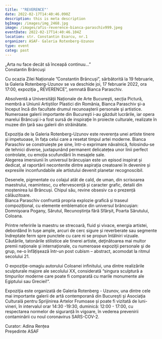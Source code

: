 ```yaml
---
title: '"REVERENCE"'
date: 2022-02-17T14:40:46.090Z
description: this is meta description
bgImage: /images/img_2468.jpg
image: /images/afis-reverence-bianca-paraschiv999.jpeg
eventDate: 2022-02-17T14:40:46.104Z
location: str. Constantin Esarcu, nr.1
organizer: ASAF- Galeria Rotenberg-Uzunov
type: event
categ: past
---
```

„Arta nu face decât să înceapă continuu...”\
Constantin Brâncuşi



Cu ocazia Zilei Naționale ”Constantin Brâncuși”, sărbătorită la 19 februarie, la Galeria Rotenberg-Uzunov se va deschide joi, 17 februarie 2022, ora 17:00, expoziţia „ REVERENCE”, semnată Bianca Paraschiv.

Absolventă a Universităţii Naționale de Arte Bucureşti, secția Pictură, membră a Uniunii Artiștilor Plastici din România, Bianca Paraschiv şi-a început încă din facultate drumul recunoaşterii personale şi artistice. Numeroase galerii importante din Bucureşti i-au găzduit lucrările, iar opera marelui Brâncuşi i-a fost sursă de inspiraţie în proiecte culturale, realizate în muzee din ţară sau galerii din străinătate.

Expoziția de la Galeria Rotenberg-Uzunov este reverența unei artiste tinere și impetuoase, în fața celui care a resetat timpul artei moderne. Bianca Paraschiv se construiește pe sine, într-o exprimare năvalnică, folosindu-se de tehnici diverse, juxtapunând permanent delicatețea unor linii perfect controlate, cu emoția scufundării în mesajele sale.\
Alegerea imersiunii în universul brâncușian este un episod inspirat și dedicat, al raportării necontenite dintre aspirația creatoarei în devenire și expresiile inconfundabile ale artistului devenit planetar recognoscibil.

Desenele, pigmentate cu colajul atât de cald, de uman, din scrisoarea maestrului, reamintesc, cu efervescență și caracter grafic, detalii din moștenirea lui Brâncuși. Chipul său, revine obsesiv ca o prezență călăuzitoare.\
Bianca Paraschiv confruntă propria explozie grafică și traseul compozițional, cu elemente emblematice din universul brâncuşian: Domnişoara Pogany, Sărutul, Recunoștința fără Sfârșit, Poarta Sărutului, Coloana.

Printre referirile la maestru se strecoară, fluid și vivace, energia artistei, debordând în tușe ample, arcuri de cerc sigure și reverberate sau segmente îndreptate ferm spre punctele cu care ni se propun întâlniri vizuale. Căutările, tatonările stilistice ale tinerei artiste, deţinătoarea mai multor premii naţionale şi internaţionale, cu numeroase expoziţii personale şi de grup, ne-o înfățișează într-un post cubism – abstract, acomodat la ritmul secolului 21.

O expoziţie-omagiu autorului Coloanei infinitului, una dintre realizările sculpturale majore ale secolului XX, considerată “singura sculptură a timpurilor moderne care poate fi comparată cu marile monumente ale Egiptului sau Greciei!“.

Expoziţia este organizată de Galeria Rotenberg - Uzunov, una dintre cele mai importante galerii de artă contemporană din Bucureşti şi Asociaţia Culturală pentru Sprijinirea Artelor Frumoase și poate fi vizitată de luni-vineri, în intervalul orar 14:30 -19:30, duminică: 12:00 - 17:00, cu respectarea normelor de siguranță în vigoare, în vederea prevenirii contaminării cu noul coronavirus SARS-COV-2.

Curator: Adina Rențea\
Președinte ASAF